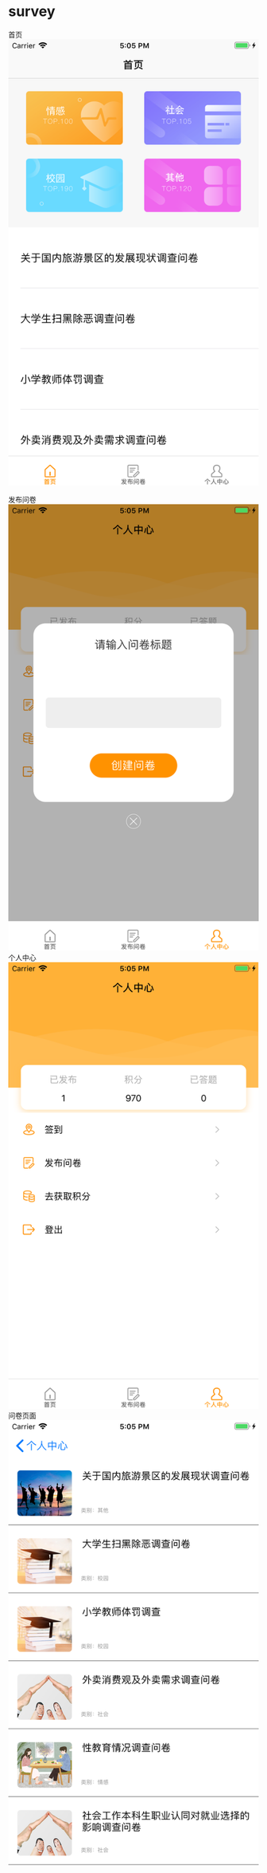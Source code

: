 # survey

首页 
![Image text](https://github.com/huqinzhi/survey/blob/master/Simulator%20Screen%20Shot%20-%20iPhone%207%20Plus%20-%202019-04-04%20at%2017.05.34.png)

发布问卷
![Image text](https://github.com/huqinzhi/survey/blob/master/Simulator%20Screen%20Shot%20-%20iPhone%207%20Plus%20-%202019-04-04%20at%2017.05.44.png)
个人中心
![Image text](https://github.com/huqinzhi/survey/blob/master/Simulator%20Screen%20Shot%20-%20iPhone%207%20Plus%20-%202019-04-04%20at%2017.05.30.png)
问卷页面
![Image text](https://github.com/huqinzhi/survey/blob/master/Simulator%20Screen%20Shot%20-%20iPhone%207%20Plus%20-%202019-04-04%20at%2017.05.49.png)
